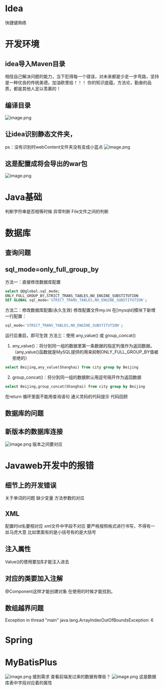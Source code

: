 # Idea
快捷键熟练
# 开发环境
## idea导入Maven目录
相信自己解决问题的能力，当下犯得每一个错误，对未来都是少走一步弯路，坚持是一种优良的传统美德。加油欧里给！！！
你的知识底蕴，方法论，勤奋的品质，都是其他人足以羡慕的！
## 编译目录
![image.png](https://cdn.nlark.com/yuque/0/2022/png/29688613/1661397327129-e9cce257-1a51-47d6-983f-cd6ddf4d6d47.png#averageHue=%233d4145&clientId=u39ece894-3217-4&from=paste&id=ue7b7c111&originHeight=520&originWidth=1120&originalType=url&ratio=1&rotation=0&showTitle=false&size=53863&status=done&style=none&taskId=ub7d0a22f-c412-4b2f-8c20-2663271acda&title=)
## 让idea识别静态文件夹，
ps：没有识别时webContent文件夹没有变成小蓝点
![image.png](https://cdn.nlark.com/yuque/0/2022/png/29688613/1661397353718-43d4756a-fc7c-45d8-b986-094ecfe25760.png#averageHue=%233d4146&clientId=u39ece894-3217-4&from=paste&id=uedaae052&originHeight=977&originWidth=1296&originalType=url&ratio=1&rotation=0&showTitle=false&size=87391&status=done&style=none&taskId=u88daa717-195e-463d-9683-c6c89900eed&title=)
## 这是配置成将会导出的war包
![image.png](https://cdn.nlark.com/yuque/0/2022/png/29688613/1661397401402-5333475c-cfbe-4487-97fe-6e76d74e0592.png#averageHue=%233d4246&clientId=u39ece894-3217-4&from=paste&id=u51579aa9&originHeight=534&originWidth=931&originalType=url&ratio=1&rotation=0&showTitle=false&size=51713&status=done&style=none&taskId=u915548f2-44b8-421f-8de2-cde4a3a9fc4&title=)
# Java基础
判断字符串是否相等时候
异常判断
File文件之间的判断
# 数据库
## 查询问题
## sql_mode=only_full_group_by 
方法一：直接修改数据库配置
```sql
select @@global.sql_mode;
ONLY_FULL_GROUP_BY,STRICT_TRANS_TABLES,NO_ENGINE_SUBSTITUTION
SET GLOBAL sql_mode='STRICT_TRANS_TABLES,NO_ENGINE_SUBSTITUTION';
```
方法二：修改数据库配置(永久生效)
修改配置文件my.ini
在[mysqld]模块下新增一行配置：
```sql
sql_mode='STRICT_TRANS_TABLES,NO_ENGINE_SUBSTITUTION';
```
运行后重启，即可生效
方法三：使用 any_value() 或 group_concat()

1. any_value()：将分到同一组的数据里第一条数据的指定列值作为返回数据。 （any_value()函数就是MySQL提供的用来抑制ONLY_FULL_GROUP_BY值被拒绝的）
```sql
select Beijing,any_value(Shanghai) from city group by Beijing
```

2. group_concat()：将分到同一组的数据默认用逗号隔开作为返回数据
```sql
select Beijing,group_concat(Shanghai) from city group by Beijing
```
在return 循环里面不能用查询语句	
通义灵码的代码提示
代码回顾

## 数据库的问题
## 新版本的数据库连接
![image.png](https://cdn.nlark.com/yuque/0/2022/png/29688613/1661399038176-4bfe8d03-ae65-41bc-bf21-0633b49924e4.png#averageHue=%231f1f29&clientId=u39ece894-3217-4&from=paste&height=192&id=udf026e52&originHeight=238&originWidth=574&originalType=binary&ratio=1&rotation=0&showTitle=false&size=27600&status=done&style=none&taskId=u3d062cbd-9d12-4ae2-93bd-f32f76c707b&title=&width=463.05880868546916)
版本之间要对应
# Javaweb开发中的报错
## 细节上的开发错误
关于单词的问题
缺少变量
方法参数的对应
## XML
配置时id名要相对应
xml文件中字段不对应
要严格按照格式进行书写，不得有一丝马虎大意
比如里面有的是小括号有的是大括号
## 注入属性
Value()的使用要加$才能注入进去
## 对应的类要加入注解
@Component这样才能创建对象
在使用的时候才能找到。
## 数组越界问题
Exception in thread "main" java.lang.ArrayIndexOutOfBoundsException: 6
# Spring
# MyBatisPlus
![image.png](https://cdn.nlark.com/yuque/0/2024/png/29688613/1715827542493-1c0ee449-3b97-4e4d-bc86-9990ce275a3d.png#averageHue=%2333343e&clientId=udc8fff46-c485-4&from=paste&height=183&id=uf066fa3a&originHeight=227&originWidth=1338&originalType=binary&ratio=1.2395833730697632&rotation=0&showTitle=false&size=296368&status=done&style=none&taskId=ud9233961-43a4-40dd-af55-e22a16ecc03&title=&width=1079.394923381808)
接到需求
查看前端发过来的数据有哪些？
![image.png](https://cdn.nlark.com/yuque/0/2024/png/29688613/1715827678766-5d376bd6-fe51-4de3-89db-4fe7875531d9.png#averageHue=%2335343c&clientId=udc8fff46-c485-4&from=paste&height=101&id=u8ed6d7db&originHeight=125&originWidth=866&originalType=binary&ratio=1.2395833730697632&rotation=0&showTitle=false&size=98377&status=done&style=none&taskId=ua03f7013-e2f9-424b-8a2e-09913426628&title=&width=698.6218263442793)
这是数据库表中字段对应着的属性




